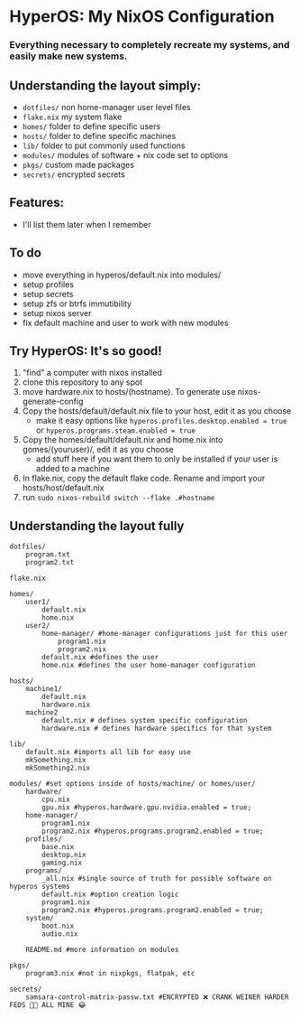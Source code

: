 # HyperOS: My NixOS Configuration
### Everything necessary to completely recreate my systems, and easily make new systems.

## Understanding the layout simply:

- `dotfiles/` non home-manager user level files
- `flake.nix` my system flake
- `homes/` folder to define specific users
- `hosts/` folder to define specific machines
- `lib/` folder to put commonly used functions
- `modules/` modules of software + nix code set to options
- `pkgs/` custom made packages
- `secrets/` encrypted secrets

## Features:

- I'll list them later when I remember

## To do

- move everything in hyperos/default.nix into modules/
- setup profiles
- setup secrets
- setup zfs or btrfs immutibility
- setup nixos server
- fix default machine and user to work with new modules
    
## Try HyperOS: It's so good!

1. "find" a computer with nixos installed
2. clone this repository to any spot
3. move hardware.nix to hosts/(hostname). To generate use nixos-generate-config
4. Copy the hosts/default/default.nix file to your host, edit it as you choose
    - make it easy options like `hyperos.profiles.desktop.enabled = true` or `hyperos.programs.steam.enabled = true`
5. Copy the homes/default/default.nix and home.nix into gomes/(youruser)/, edit it as you choose
    - add stuff here if you want them to only be installed if your user is added to a machine
6. In flake.nix, copy the default flake code. Rename and import your hosts/host/default.nix
7. run `sudo nixos-rebuild switch --flake .#hostname`

## Understanding the layout fully
```
dotfiles/ 
    program.txt
    program2.txt
```
```
flake.nix
```
```
homes/
    user1/
        default.nix
        home.nix
    user2/
        home-manager/ #home-manager configurations just for this user
            program1.nix
            program2.nix 
        default.nix #defines the user
        home.nix #defines the user home-manager configuration
```
```
hosts/
    machine1/
        default.nix
        hardware.nix
    machine2
        default.nix # defines system specific configuration
        hardware.nix # defines hardware specifics for that system
```
```
lib/
    default.nix #imports all lib for easy use
    mkSomething.nix
    mkSomething2.nix
```
```
modules/ #set options inside of hosts/machine/ or homes/user/
    hardware/
        cpu.nix
        gpu.nix #hyperos.hardware.gpu.nvidia.enabled = true;
    home-manager/
        program1.nix 
        program2.nix #hyperos.programs.program2.enabled = true;
    profiles/
        base.nix
        desktop.nix
        gaming.nix
    programs/
        _all.nix #single source of truth for possible software on hyperos systems
        default.nix #option creation logic
        program1.nix
        program2.nix #hyperos.programs.program2.enabled = true;
    system/
        boot.nix
        audio.nix
        
    README.md #more information on modules
```
```
pkgs/
    program3.nix #not in nixpkgs, flatpak, etc
```
```
secrets/
    samsara-control-matrix-passw.txt #ENCRYPTED ❌ CRANK WEINER HARDER FEDS 💯🤡 ALL MINE 😂
```
